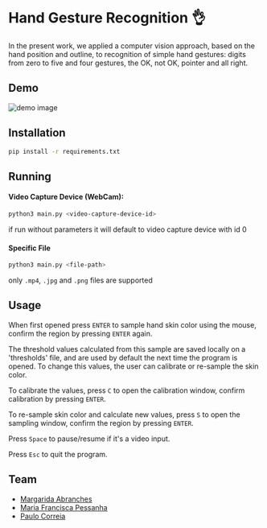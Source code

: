 
# Hand Gesture Recognition :ok_hand: 

In the present work, we applied a computer vision approach,  based on the hand position and outline, to recognition of simple hand gestures: digits from zero to five and four gestures, the OK, not OK, pointer and all right. 

## Demo
![demo image](https://github.com/franciscapessanha/HandPoseRecognition/blob/master/hand.gif)


## Installation
```bash
pip install -r requirements.txt
```
## Running

#### Video Capture Device (WebCam):

```bash
python3 main.py <video-capture-device-id>
```
if run without parameters it will default to video capture device with id 0

#### Specific File

```bash
python3 main.py <file-path>
```
only `.mp4`, `.jpg` and `.png` files are supported

## Usage
When first opened press `ENTER` to sample hand skin color using the mouse, confirm the region by pressing `ENTER` again.

The threshold values calculated from this sample are saved locally on a 'thresholds' file, and are used by default the next time the program is opened. To change this values, the user can calibrate or re-sample the skin color.

To calibrate the values, press `C` to open the calibration window, confirm calibration by pressing `ENTER`.

To re-sample skin color and calculate new values, press `S` to open the sampling window, confirm the region by pressing `ENTER`.

Press `Space` to pause/resume if it's a video input.

Press `Esc` to quit the program.

## Team
 - [Margarida Abranches](https://github.com/margaridaabranches)
- [Maria Francisca Pessanha](https://github.com/franciscapessanha)
- [Paulo Correia](https://github.com/pipas)
